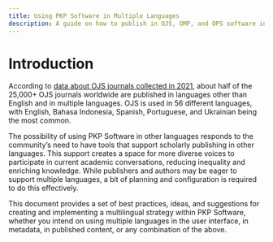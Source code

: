 ```yaml
---
title: Using PKP Software in Multiple Languages
description: A guide on how to publish in OJS, OMP, and OPS software in multiple languages
---
```


# Introduction

According to [data about OJS journals collected in 2021](https://pkp.sfu.ca/ojs/stats/), about half of the 25,000+ OJS journals worldwide are published in languages other than English and in multiple languages. OJS is used in 56 different languages, with English, Bahasa Indonesia, Spanish, Portuguese, and Ukrainian being the most common.

The possibility of using PKP Software in other languages responds to the community’s need to have tools that support scholarly publishing in other languages. This support creates a space for more diverse voices to participate in current academic conversations, reducing inequality and enriching knowledge. While publishers and authors may be eager to support multiple languages, a bit of planning and configuration is required to do this effectively.  
  
This document provides a set of best practices, ideas, and suggestions for creating and implementing a multilingual strategy within PKP Software, whether you intend on using multiple languages in the user interface, in metadata, in published content, or any combination of the above.

